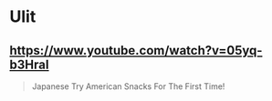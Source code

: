 # Ulit

## https://www.youtube.com/watch?v=05yq-b3HraI

> Japanese Try American Snacks For The First Time! 
